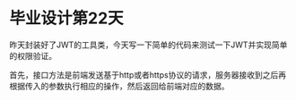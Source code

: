 # 毕业设计第22天

昨天封装好了JWT的工具类，今天写一下简单的代码来测试一下JWT并实现简单的权限验证。

首先，接口方法是前端发送基于http或者https协议的请求，服务器接收到之后再根据传入的参数执行相应的操作，然后返回给前端对应的数据。

